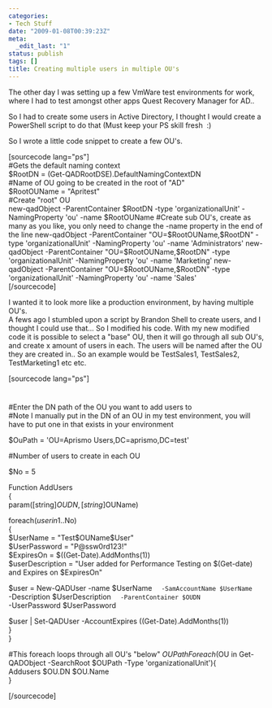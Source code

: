 ```yaml
---
categories:
- Tech Stuff
date: "2009-01-08T00:39:23Z"
meta:
  _edit_last: "1"
status: publish
tags: []
title: Creating multiple users in multiple OU's
---
```

The other day I was setting up a few VmWare test environments for work, where I had to test amongst other apps Quest Recovery Manager for AD..

So I had to create some users in Active Directory, I thought I would create a PowerShell script to do that (Must keep your PS skill fresh&nbsp; :)

So I wrote a little code snippet to create a few OU's.

[sourcecode lang="ps"]  
#Gets the default naming context  
$RootDN = (Get-QADRootDSE).DefaultNamingContextDN  
#Name of OU going to be created in the root of "AD"  
$RootOUName = "Apritest"  
#Create "root" OU  
new-qadObject -ParentContainer $RootDN -type 'organizationalUnit' -NamingProperty 'ou' -name $RootOUName  
#Create sub OU's, create as many as you like, you only need to change the -name property in the end of the line  
new-qadObject -ParentContainer "OU=$RootOUName,$RootDN" -type 'organizationalUnit' -NamingProperty 'ou' -name 'Administrators'  
new-qadObject -ParentContainer "OU=$RootOUName,$RootDN" -type 'organizationalUnit' -NamingProperty 'ou' -name 'Marketing'  
new-qadObject -ParentContainer "OU=$RootOUName,$RootDN" -type 'organizationalUnit' -NamingProperty 'ou' -name 'Sales'  
[/sourcecode]

I wanted it to look more like a production environment, by having multiple OU's.  
A fews ago I stumbled upon a script by Brandon Shell to create users, and I thought I could use that... So I modified his code. With my new modified code it is possible to select a "base" OU, then it will go through all sub OU's, and create x amount of users in each. The users will be named after the OU they are created in.. So an example would be TestSales1, TestSales2, TestMarketing1 etc etc.

[sourcecode lang="ps"]  
#  
#  
#Enter the DN path of the OU you want to add users to  
#Note I manually put in the DN of an OU in my test environment, you will have to put one in that exists in your environment

$OuPath = 'OU=Aprismo Users,DC=aprismo,DC=test'

#Number of users to create in each OU

$No = 5

Function AddUsers  
{  
param([string]$OUDN, [string]$OUName)

foreach($user in 1..$No)  
{  
$UserName = "Test$OUName$User"  
$UserPassword = "P@ssw0rd123!"  
$ExpiresOn = $((Get-Date).AddMonths(1))  
$userDescription = "User added for Performance Testing on $(Get-date) and Expires on $ExpiresOn"

$user = New-QADUser -name $UserName `  
-SamAccountName $UserName `  
-Description $UserDescription `  
-ParentContainer $OUDN `  
-UserPassword $UserPassword

$user | Set-QADUser -AccountExpires ((Get-Date).AddMonths(1))  
}  
}

#This foreach loops through all OU's "below" $OUPath  
Foreach ($OU in Get-QADObject -SearchRoot $OUPath -Type 'organizationalUnit'){  
Addusers $OU.DN $OU.Name  
}

[/sourcecode]

